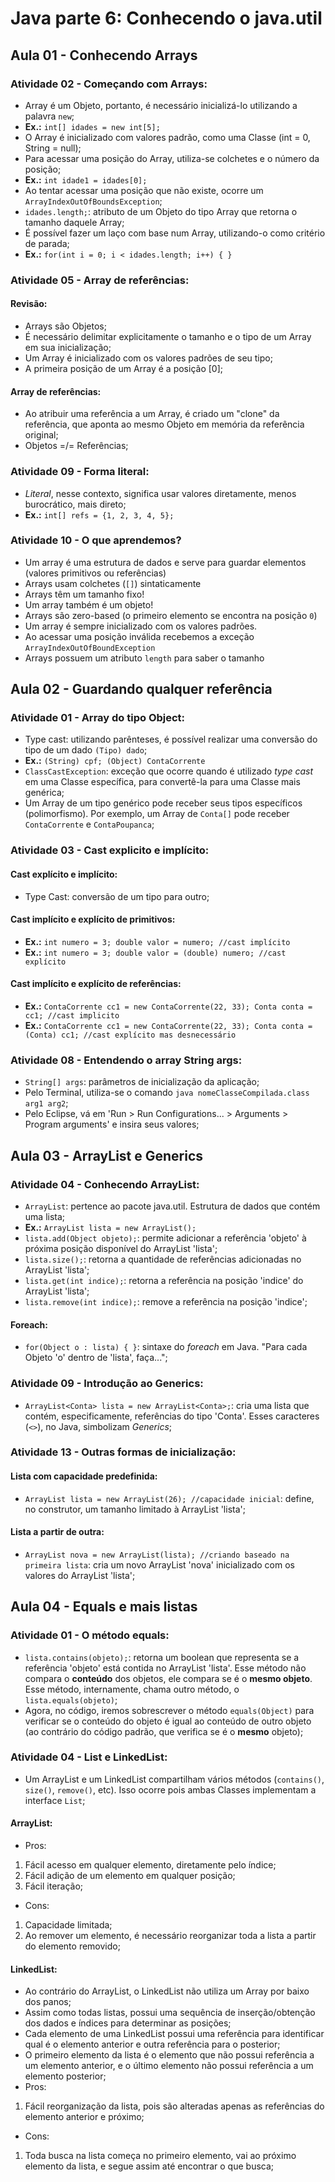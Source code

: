 # Java parte 6: Conhecendo o java.util

## Aula 01 - Conhecendo Arrays

### Atividade 02 - Começando com Arrays:

- Array é um Objeto, portanto, é necessário inicializá-lo utilizando a palavra `new`;
- **Ex.:** `int[] idades = new int[5];`
- O Array é inicializado com valores padrão, como uma Classe (int = 0, String = null);
- Para acessar uma posição do Array, utiliza-se colchetes e o número da posição;
- **Ex.:** `int idade1 = idades[0];`
- Ao tentar acessar uma posição que não existe, ocorre um `ArrayIndexOutOfBoundsException`;
- `idades.length;`: atributo de um Objeto do tipo Array que retorna o tamanho daquele Array;
- É possível fazer um laço com base num Array, utilizando-o como critério de parada;
- **Ex.:** `for(int i = 0; i < idades.length; i++) { }`

### Atividade 05 - Array de referências:

#### Revisão:

- Arrays são Objetos;
- É necessário delimitar explicitamente o tamanho e o tipo de um Array em sua inicialização;
- Um Array é inicializado com os valores padrões de seu tipo;
- A primeira posição de um Array é a posição [0];

#### Array de referências:

- Ao atribuir uma referência a um Array, é criado um "clone" da referência, que aponta ao mesmo Objeto em memória da referência original;
- Objetos =/= Referências;

### Atividade 09 - Forma literal:

- *Literal*, nesse contexto, significa usar valores diretamente, menos burocrático, mais direto;
- **Ex.:** `int[] refs = {1, 2, 3, 4, 5};`

### Atividade 10 - O que aprendemos?

- Um array é uma estrutura de dados e serve para guardar elementos (valores primitivos ou referências)
- Arrays usam colchetes (`[]`) sintaticamente
- Arrays têm um tamanho fixo!
- Um array também é um objeto!
- Arrays são zero-based (o primeiro elemento se encontra na posição `0`)
- Um array é sempre inicializado com os valores padrões.
- Ao acessar uma posição inválida recebemos a exceção `ArrayIndexOutOfBoundException`
- Arrays possuem um atributo `length` para saber o tamanho

## Aula 02 - Guardando qualquer referência

### Atividade 01 - Array do tipo Object:

- Type cast: utilizando parênteses, é possível realizar uma conversão do tipo de um dado `(Tipo) dado`;
- **Ex.:** `(String) cpf; (Object) ContaCorrente`
- `ClassCastException`: exceção que ocorre quando é utilizado *type cast* em uma Classe específica, para convertê-la para uma Classe mais genérica;
- Um Array de um tipo genérico pode receber seus tipos específicos (polimorfismo). Por exemplo, um Array de `Conta[]` pode receber `ContaCorrente` e `ContaPoupanca`;

### Atividade 03 - Cast explicito e implícito:

#### Cast explícito e implícito:

- Type Cast: conversão de um tipo para outro;

#### Cast implícito e explícito de primitivos:

- **Ex.:** `int numero = 3; double valor = numero; //cast implícito`
- **Ex.:** `int numero = 3; double valor = (double) numero; //cast explícito`

#### Cast implícito e explícito de referências:

- **Ex.:** `ContaCorrente cc1 = new ContaCorrente(22, 33); Conta conta = cc1; //cast implicito`
- **Ex.:** `ContaCorrente cc1 = new ContaCorrente(22, 33); Conta conta = (Conta) cc1; //cast explícito mas desnecessário`

### Atividade 08 - Entendendo o array String args:

- `String[] args`: parâmetros de inicialização da aplicação;
- Pelo Terminal, utiliza-se o comando `java nomeClasseCompilada.class arg1 arg2`;
- Pelo Eclipse, vá em 'Run > Run Configurations... > Arguments > Program arguments' e insira seus valores;


## Aula 03 - ArrayList e Generics

### Atividade 04 - Conhecendo ArrayList:

- `ArrayList`: pertence ao pacote java.util. Estrutura de dados que contém uma lista;
- **Ex.:** `ArrayList lista = new ArrayList();`
- `lista.add(Object objeto);`: permite adicionar a referência 'objeto' à próxima posição disponível do ArrayList 'lista';
- `lista.size();`: retorna a quantidade de referências adicionadas no ArrayList 'lista';
- `lista.get(int indice);`: retorna a referência na posição 'indice' do ArrayList 'lista';
- `lista.remove(int indice);`: remove a referência na posição 'indice';

#### Foreach:

- `for(Object o : lista) { }`: sintaxe do *foreach* em Java. "Para cada Objeto 'o' dentro de 'lista', faça...";

### Atividade 09 - Introdução ao Generics:

- `ArrayList<Conta> lista = new ArrayList<Conta>;`: cria uma lista que contém, especificamente, referências do tipo 'Conta'. Esses caracteres (`<>`), no Java, simbolizam *Generics*;

### Atividade 13 - Outras formas de inicialização:

#### Lista com capacidade predefinida:

- `ArrayList lista = new ArrayList(26); //capacidade inicial`: define, no construtor, um tamanho limitado à ArrayList 'lista';

#### Lista a partir de outra:

- `ArrayList nova = new ArrayList(lista); //criando baseado na primeira lista`: cria um novo ArrayList 'nova' inicializado com os valores do ArrayList 'lista';


## Aula 04 - Equals e mais listas

### Atividade 01 - O método equals:

- `lista.contains(objeto);`: retorna um boolean que representa se a referência 'objeto' está contida no ArrayList 'lista'. Esse método não compara o **conteúdo** dos objetos, ele compara se é o **mesmo objeto**. Esse método, internamente, chama outro método, o `lista.equals(objeto)`;
- Agora, no código, iremos sobrescrever o método `equals(Object)` para verificar se o conteúdo do objeto é igual ao conteúdo de outro objeto (ao contrário do código padrão, que verifica se é o **mesmo** objeto);

### Atividade 04 - List e LinkedList:

- Um ArrayList e um LinkedList compartilham vários métodos (`contains()`, `size()`, `remove()`, etc). Isso ocorre pois ambas Classes implementam a interface `List`;

#### ArrayList:

- Pros:
1. Fácil acesso em qualquer elemento, diretamente pelo índice;
2. Fácil adição de um elemento em qualquer posição;
3. Fácil iteração;
- Cons:
1. Capacidade limitada;
2. Ao remover um elemento, é necessário reorganizar toda a lista a partir do elemento removido;

#### LinkedList:

- Ao contrário do ArrayList, o LinkedList não utiliza um Array por baixo dos panos;
- Assim como todas listas, possui uma sequência de inserção/obtenção dos dados e índices para determinar as posições;
- Cada elemento de uma LinkedList possui uma referência para identificar qual é o elemento anterior e outra referência para o posterior;
- O primeiro elemento da lista é o elemento que não possui referência a um elemento anterior, e o último elemento não possui referência a um elemento posterior;
- Pros:
1. Fácil reorganização da lista, pois são alteradas apenas as referências do elemento anterior e próximo;
- Cons:
1. Toda busca na lista começa no primeiro elemento, vai ao próximo elemento da lista, e segue assim até encontrar o que busca;
